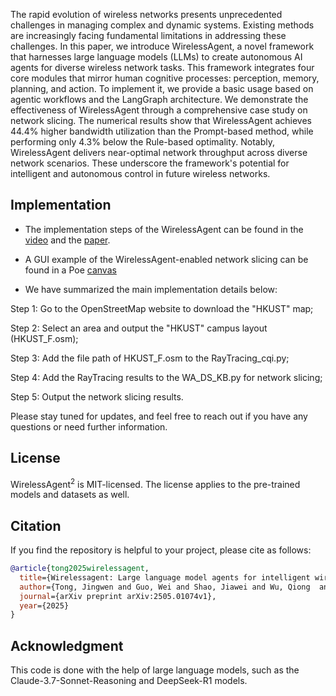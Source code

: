 The rapid evolution of wireless networks presents unprecedented challenges in managing complex and dynamic systems. Existing methods are increasingly facing fundamental limitations in addressing these challenges. In this paper, we introduce WirelessAgent, a novel framework that harnesses large language models (LLMs) to create autonomous AI agents for diverse wireless network tasks. This framework integrates four core modules that mirror human cognitive processes: perception, memory, planning, and action. To implement it, we provide a basic usage based on agentic workflows and the LangGraph architecture. We demonstrate the effectiveness of WirelessAgent through a comprehensive case study on network slicing. The numerical results show that WirelessAgent achieves 44.4% higher bandwidth utilization than the Prompt-based method, while performing only $4.3\%$ below the Rule-based optimality. Notably, WirelessAgent delivers near-optimal network throughput across diverse network scenarios. These underscore the framework's potential for intelligent and autonomous control in future wireless networks.


## Implementation 

- The implementation steps of the WirelessAgent can be found in the [video](https://youtu.be/4fqADkT_XMc) and the [paper](https://arxiv.org/pdf/2505.01074).

- A GUI example of the WirelessAgent-enabled network slicing can be found in a Poe [canvas](https://poe.com/WirelessAgent-EN02)

-  We have summarized the main implementation details below:


Step 1: Go to the OpenStreetMap website to download the "HKUST" map;

Step 2: Select an area and output the "HKUST" campus layout (HKUST_F.osm);

Step 3: Add the file path of HKUST_F.osm to the RayTracing_cqi.py;

Step 4: Add the RayTracing results to the WA_DS_KB.py for network slicing;

Step 5: Output the network slicing results.


Please stay tuned for updates, and feel free to reach out if you have any questions or need further information.


## License

WirelessAgent<sup>2</sup> is MIT-licensed. The license applies to the pre-trained models and datasets as well.

## Citation

If you find the repository is helpful to your project, please cite as follows:

```bibtex
@article{tong2025wirelessagent,
  title={Wirelessagent: Large language model agents for intelligent wireless networks},
  author={Tong, Jingwen and Guo, Wei and Shao, Jiawei and Wu, Qiong  and Li, Zijian and Lin, Zehong and Zhang, Jun},
  journal={arXiv preprint arXiv:2505.01074v1},
  year={2025}
}
```

## Acknowledgment

This code is done with the help of large language models, such as the Claude-3.7-Sonnet-Reasoning and DeepSeek-R1 models.

